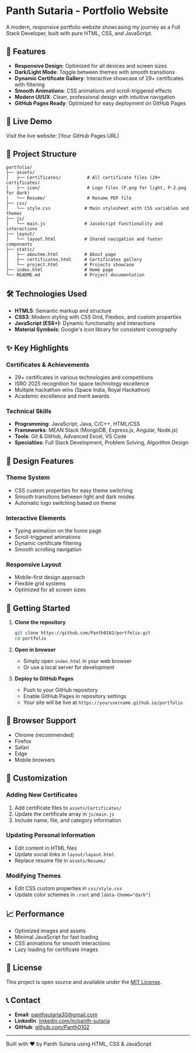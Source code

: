 # Panth Sutaria - Portfolio Website

A modern, responsive portfolio website showcasing my journey as a Full Stack Developer, built with pure HTML, CSS, and JavaScript.

## 🌟 Features

- **Responsive Design**: Optimized for all devices and screen sizes
- **Dark/Light Mode**: Toggle between themes with smooth transitions
- **Dynamic Certificate Gallery**: Interactive showcase of 29+ certificates with filtering
- **Smooth Animations**: CSS animations and scroll-triggered effects
- **Modern UI/UX**: Clean, professional design with intuitive navigation
- **GitHub Pages Ready**: Optimized for easy deployment on GitHub Pages

## 🚀 Live Demo

Visit the live website: [Your GitHub Pages URL]

## 📁 Project Structure

```
portfolio/
├── assets/
│   ├── Certificates/          # All certificate files (29+ certificates)
│   ├── icon/                  # Logo files (P.png for light, P-2.png for dark)
│   └── Resume/                # Resume PDF file
├── css/
│   └── style.css             # Main stylesheet with CSS variables and themes
├── js/
│   └── main.js               # JavaScript functionality and interactions
├── layout/
│   └── layout.html           # Shared navigation and footer components
├── static/
│   ├── aboutme.html          # About page
│   ├── certificates.html     # Certificates gallery
│   └── project.html          # Projects showcase
├── index.html                # Home page
└── README.md                 # Project documentation
```

## 🛠️ Technologies Used

- **HTML5**: Semantic markup and structure
- **CSS3**: Modern styling with CSS Grid, Flexbox, and custom properties
- **JavaScript (ES6+)**: Dynamic functionality and interactions
- **Material Symbols**: Google's icon library for consistent iconography

## ✨ Key Highlights

### Certificates & Achievements
- 29+ certificates in various technologies and competitions
- ISRO 2025 recognition for space technology excellence
- Multiple hackathon wins (Space India, Royal Hackathon)
- Academic excellence and merit awards

### Technical Skills
- **Programming**: JavaScript, Java, C/C++, HTML/CSS
- **Frameworks**: MEAN Stack (MongoDB, Express.js, Angular, Node.js)
- **Tools**: Git & GitHub, Advanced Excel, VS Code
- **Specialties**: Full Stack Development, Problem Solving, Algorithm Design

## 🎨 Design Features

### Theme System
- CSS custom properties for easy theme switching
- Smooth transitions between light and dark modes
- Automatic logo switching based on theme

### Interactive Elements
- Typing animation on the home page
- Scroll-triggered animations
- Dynamic certificate filtering
- Smooth scrolling navigation

### Responsive Layout
- Mobile-first design approach
- Flexible grid systems
- Optimized for all screen sizes

## 🚀 Getting Started

1. **Clone the repository**
   ```bash
   git clone https://github.com/Panth0102/portfolio.git
   cd portfolio
   ```

2. **Open in browser**
   - Simply open `index.html` in your web browser
   - Or use a local server for development

3. **Deploy to GitHub Pages**
   - Push to your GitHub repository
   - Enable GitHub Pages in repository settings
   - Your site will be live at `https://yourusername.github.io/portfolio`

## 📱 Browser Support

- Chrome (recommended)
- Firefox
- Safari
- Edge
- Mobile browsers

## 🔧 Customization

### Adding New Certificates
1. Add certificate files to `assets/Certificates/`
2. Update the certificate array in `js/main.js`
3. Include name, file, and category information

### Updating Personal Information
- Edit content in HTML files
- Update social links in `layout/layout.html`
- Replace resume file in `assets/Resume/`

### Modifying Themes
- Edit CSS custom properties in `css/style.css`
- Update color schemes in `:root` and `[data-theme="dark"]`

## 📈 Performance

- Optimized images and assets
- Minimal JavaScript for fast loading
- CSS animations for smooth interactions
- Lazy loading for certificate images

## 📄 License

This project is open source and available under the [MIT License](LICENSE).

## 📞 Contact

- **Email**: panthsutaria30@gmail.com
- **LinkedIn**: [linkedin.com/in/panth-sutaria](https://www.linkedin.com/in/panth-sutaria)
- **GitHub**: [github.com/Panth0102](https://github.com/Panth0102)

---

Built with ❤️ by Panth Sutaria using HTML, CSS & JavaScript
